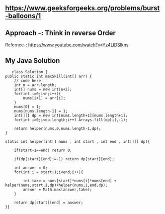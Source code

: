 ## https://www.geeksforgeeks.org/problems/burst-balloons/1 

## Approach -: Think in reverse Order
Refernce-: https://www.youtube.com/watch?v=Yz4LlDSlkns

## My Java Solution 

        
       class Solution {
    public static int maxSkill(int[] arr) {
        // code here
        int n = arr.length;
        int[] nums = new int[n+2];
        for(int i=0;i<n;i++){
            nums[i+1] = arr[i];
        }
        nums[0] = 1;
        nums[nums.length-1] = 1;
        int[][] dp = new int[nums.length+1][nums.length+1];
        for(int i=0;i<dp.length;i++) Arrays.fill(dp[i],-1);
        
        return helper(nums,0,nums.length-1,dp);
    }
    
    static int helper(int[] nums , int start , int end , int[][] dp){
        
        if(start+1==end) return 0;
        
        if(dp[start][end]!=-1) return dp[start][end];
        
        int answer = 0;
        for(int i = start+1;i<end;i++){
            
            int take = nums[start]*nums[i]*nums[end] + helper(nums,start,i,dp)+helper(nums,i,end,dp);
            answer = Math.max(answer,take);
        }
        
        return dp[start][end] = answer;
    }}
